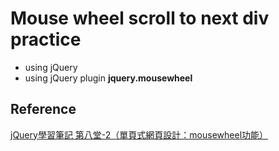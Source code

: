 # Mouse wheel scroll to next div practice

* using jQuery 
* using jQuery plugin **jquery.mousewheel**

## Reference
[jQuery學習筆記 第八堂-2（單頁式網頁設計：mousewheel功能）](https://pjchender.blogspot.tw/2015/04/jquery-2mousewheel.html)